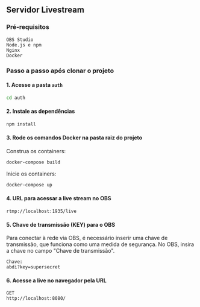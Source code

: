 ## Servidor Livestream

### Pré-requisitos

```http
OBS Studio
Node.js e npm
Nginx
Docker
```

### Passo a passo após clonar o projeto

#### 1. Acesse a pasta `auth`
```bash
cd auth
```

#### 2. Instale as dependências
```bash
npm install
```

#### 3. Rode os comandos Docker na pasta raiz do projeto

Construa os containers:
```bash
docker-compose build
```

Inicie os containers:
```bash
docker-compose up
```

#### 4. URL para acessar a live stream no OBS
```http
rtmp://localhost:1935/live
```

#### 5. Chave de transmissão (KEY) para o OBS

Para conectar à rede via OBS, é necessário inserir uma chave de transmissão, que funciona como uma medida de segurança. No OBS, insira a chave no campo "Chave de transmissão".

```http
Chave:
abdi?key=supersecret
```

#### 6. Acesse a live no navegador pela URL
```http
GET
http://localhost:8080/
```


